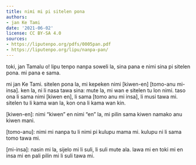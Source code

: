 ```yaml
---
title: nimi mi pi sitelen pona
authors:
- jan Ke Tami
date: '2021-06-02'
license: CC BY-SA 4.0
sources:
- https://liputenpo.org/pdfs/0005pan.pdf
- https://liputenpo.org/lipu/nanpa-pan/
---
```


toki, jan Tamalu o! lipu tenpo nanpa soweli la, sina pana e nimi sina pi sitelen pona. mi pana e sama.

mi jan Ke Tami. sitelen pona la, mi kepeken nimi [kiwen-en] [tomo-anu mi-insa]. ken la, ni li nasa tawa sina: mute la, mi wan e sitelen tu lon nimi. taso ona li sama nimi [kiwen en], li sama [tomo anu mi insa], li musi tawa mi. sitelen tu li kama wan la, kon ona li kama wan kin.

[kiwen-en]\: nimi “kiwen” en nimi “en” la, mi pilin sama kiwen namako anu kiwen mani.

[tomo-anu]\: nimi mi nanpa tu li nimi pi kulupu mama mi. kulupu ni li sama tomo tawa mi.

[mi-insa]\: nasin mi la, sijelo mi li suli, li suli mute ala. lawa mi en toki mi en insa mi en pali pilin mi li suli tawa mi.